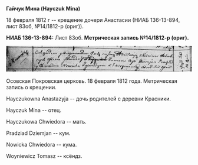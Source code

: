 **Гайчук Мина (Hayczuk Mina)**

18 февраля 1812 г -- крещение дочери Анастасии (НИАБ 136-13-894, лист
83об, №14/1812-р (ориг)).

**НИАБ 136-13-894:** Лист 83об. **Метрическая запись №14/1812-р
(ориг).**

![](./media/df06169f2d83feb25a299782db9fdc77fe148945.png)

Осовская Покровская церковь. 18 февраля 1812 года. Метрическая запись о
крещении.

Hayczukowna Anastazyja -- дочь родителей с деревни Красники.

Hayczuk Mina -- отец.

Hayczukowa Chwiedora -- мать.

Pradziad Dziemjan -- кум.

Nowicka Chwiedora -- кума.

Woyniewicz Tomasz -- ксёндз.
